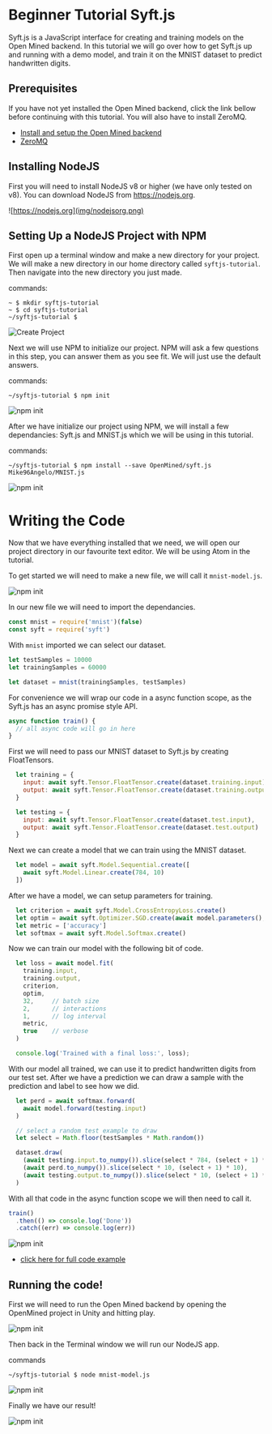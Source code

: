 # Beginner Tutorial Syft.js
Syft.js is a JavaScript interface for creating and training models on the Open Mined backend.  In this tutorial we will go over how to get Syft.js up and running with a demo model, and train it on the MNIST dataset to predict handwritten digits.

## Prerequisites
If you have not yet installed the Open Mined backend, click the link bellow before continuing with this tutorial.  You will also have to install ZeroMQ.
 - [Install and setup the Open Mined backend](../../../installation/OpenMined)
 - [ZeroMQ](https://www.npmjs.com/package/zmq)


## Installing NodeJS
First you will need to install NodeJS v8 or higher (we have only tested on v8).  You can download NodeJS from https://nodejs.org.

![https://nodejs.org](img/nodejsorg.png)

## Setting Up a NodeJS Project with NPM
First open up a terminal window and make a new directory for your project.  We will make a new directory in our home directory called `syftjs-tutorial`.  Then navigate into the new directory you just made.

commands:
```
~ $ mkdir syftjs-tutorial
~ $ cd syftjs-tutorial
~/syftjs-tutorial $
```

![Create Project](img/syftjs-tutorial.png)

Next we will use NPM to initialize our project.  NPM will ask a few questions in this step, you can answer them as you see fit.  We will just use the default answers.

commands:
```
~/syftjs-tutorial $ npm init
```
![npm init](img/npm-init.png)

After we have initialize our project using NPM, we will install a few dependancies: Syft.js and MNIST.js which we will be using in this tutorial.

commands:
```
~/syftjs-tutorial $ npm install --save OpenMined/syft.js Mike96Angelo/MNIST.js
```
![npm init](img/npm-install.png)

# Writing the Code
Now that we have everything installed that we need, we will open our project directory in our favourite text editor.  We will be using Atom in the tutorial.

To get started we will need to make a new file, we will call it `mnist-model.js`.

![npm init](img/Atom-newfile.png)

In our new file we will need to import the dependancies.

```JavaScript
const mnist = require('mnist')(false)
const syft = require('syft')
```

With `mnist` imported we can select our dataset.

```JavaScript
let testSamples = 10000
let trainingSamples = 60000

let dataset = mnist(trainingSamples, testSamples)
```

For convenience we will wrap our code in a async function scope, as the Syft.js has an async promise style API.  

```JavaScript
async function train() {
  // all async code will go in here
}
```

First we will need to pass our MNIST dataset to Syft.js by creating FloatTensors.

```JavaScript
  let training = {
    input: await syft.Tensor.FloatTensor.create(dataset.training.input),
    output: await syft.Tensor.FloatTensor.create(dataset.training.output)
  }

  let testing = {
    input: await syft.Tensor.FloatTensor.create(dataset.test.input),
    output: await syft.Tensor.FloatTensor.create(dataset.test.output)
  }
```

Next we can create a model that we can train using the MNIST dataset.

```JavaScript
  let model = await syft.Model.Sequential.create([
    await syft.Model.Linear.create(784, 10)
  ])
```

After we have a model, we can setup parameters for training.

```JavaScript
  let criterion = await syft.Model.CrossEntropyLoss.create()
  let optim = await syft.Optimizer.SGD.create(await model.parameters(), 0.06)
  let metric = ['accuracy']
  let softmax = await syft.Model.Softmax.create()
```

Now we can train our model with the following bit of code.

```JavaScript
  let loss = await model.fit(
    training.input,
    training.output,
    criterion,
    optim,
    32,     // batch size
    2,      // interactions
    1,      // log interval
    metric,
    true    // verbose
  )

  console.log('Trained with a final loss:', loss);
```

With our model all trained, we can use it to predict handwritten digits from our test set.  After we have a prediction we can draw a sample with the prediction and label to see how we did.

```JavaScript
  let perd = await softmax.forward(
    await model.forward(testing.input)
  )

  // select a random test example to draw
  let select = Math.floor(testSamples * Math.random())

  dataset.draw(
    (await testing.input.to_numpy()).slice(select * 784, (select + 1) * 784),
    (await perd.to_numpy()).slice(select * 10, (select + 1) * 10),
    (await testing.output.to_numpy()).slice(select * 10, (select + 1) * 10)
  )
```

With all that code in the async function scope we will then need to call it.

```JavaScript
train()
  .then(() => console.log('Done'))
  .catch((err) => console.log(err))
```

![npm init](img/code-file.png)

 - [click here for full code example](./mnist-model.js)

## Running the code!

First we will need to run the Open Mined backend by opening the OpenMined project in Unity and hitting play.

![npm init](img/Unity-run.png)

Then back in the Terminal window we will run our NodeJS app.

commands
```
~/syftjs-tutorial $ node mnist-model.js
```

![npm init](img/start-training.png)

Finally we have our result!

![npm init](img/finished-training.png)
